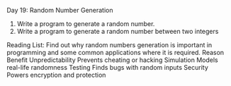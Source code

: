 Day 19: Random Number Generation
1. Write a program to generate a random number.
2. Write a program to generate a random number between two integers

Reading List:
Find out why random numbers generation is important in programming and some common applications where it is required.
Reason	Benefit
Unpredictability	Prevents cheating or hacking
Simulation	Models real-life randomness
Testing	Finds bugs with random inputs
Security	Powers encryption and protection